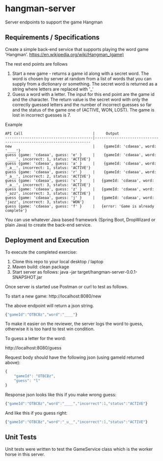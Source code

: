 # hangman-server
Server endpoints to support the game Hangman

## Requirements / Specifications ##
Create a simple back-end service that supports playing the word game 'Hangman'. https://en.wikipedia.org/wiki/Hangman_(game)
 
The rest end points are follows 
1. Start a new game - returns a game id along with a secret word. The word is chosen by server at random from a list of words that you can supply from a dictionary or something. The secret word is returned as a string where letters are replaced with '_'
2. Guess a word with a letter. The input for this end point are the game id and the character. The return value is the secret word with only the correctly guessed letters and the number of incorrect guesses so far and the status of the game one of (ACTIVE, WON, LOST). The game is lost in incorrect guesses is 7.   
 
Example 
```
API Call                                |     Output
----------------------------------------|--------------------------------------------------------------------
new                                     |    {gameId: 'cdaeaa', word: '____'}
guess {game: 'cdaeaa', guess: 'e' }     |    {gameId: 'cdaeaa', word: '____', incorrect: 1, status: 'ACTIVE'}
guess {game: 'cdaeaa', guess: 'a' }     |    {gameId: 'cdaeaa', word: '_a__', incorrect: 1, status: 'ACTIVE'}
guess {game: 'cdaeaa', guess: 'r' }     |    {gameId: 'cdaeaa', word: '_a__', incorrect: 2, status: 'ACTIVE'}
guess {game: 'cdaeaa', guess: 's' }     |   {gameId: 'cdaeaa', word: '_a__', incorrect: 3, status: 'ACTIVE'}
guess {game: 'cdaeaa', guess: 'z' }     |   {gameId: 'cdaeaa', word: '_azz', incorrect: 3, status: 'ACTIVE'}
guess {game: 'cdaeaa', guess: 'j' }     |   {gameId: 'cdaeaa', word: 'jazz', incorrect: 3, status: 'WON'}
guess {game: 'cdaeaa', guess: 'f' }     |   {error: 'Game is already complete'}
```

You can use whatever Java based framework (Spring Boot, DropWizard or plain Java) to create the back-end service. 

## Deployment and Execution ##

To execute the completed exercise:

1. Clone this repo to your local desktop / laptop
2. Maven build: clean package
3. Start server as follows: java -jar target/hangman-server-0.0.1-SNAPSHOT.jar

Once server is started use Postman or curl to test as follows.

To start a new game:
http://localhost:8080/new

The above endpoint will return a json string.
```javascript
{"gameId":"OTBCBz","word":"____"}
```
To make it easier on the reviewer, the server logs the word to guess, otherwise it is too hard to test win condition.

To guess a letter for the word:

http://localhost:8080/guess

Request body should have the following json (using gameId returned above):

```javascript
{
	"gameId": "OTBCBz",
	"guess": "l"
}
```
Response json looks like this if you make wrong guess:
```javascript
{"gameId":"OTBCBz","word":"____","incorrect":1,"status":"ACTIVE"}
```
And like this if you guess right:
```javascript
{"gameId":"OTBCBz","word":"_u__","incorrect":1,"status":"ACTIVE"}
```

## Unit Tests ##

Unit tests were written to test the GameService class which is the worker horse in this server.



